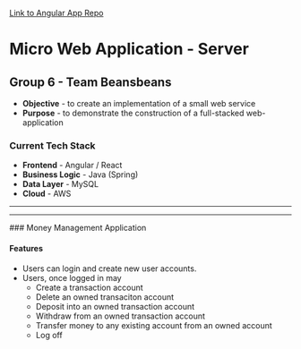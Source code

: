 [Link to Angular App Repo](https://github.com/calebPowell-oak/moneymanager)

# Micro Web Application - Server

## Group 6 - Team Beansbeans

* **Objective** - to create an implementation of a small web service
* **Purpose** - to demonstrate the construction of a full-stacked web-application

### Current Tech Stack
* **Frontend** - Angular / React
* **Business Logic** - Java (Spring)
* **Data Layer** - MySQL
* **Cloud** - AWS

<hr><hr>
### Money Management Application

#### Features
* Users can login and create new user accounts.
* Users, once logged in may
	* Create a transaction account
	* Delete an owned transaciton account
	* Deposit into an owned transaction account
	* Withdraw from an owned transaction account
	* Transfer money to any existing account from an owned account
	* Log off